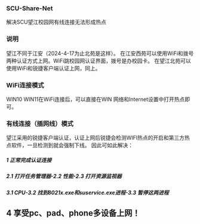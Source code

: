 ### SCU-Share-Net
解决SCU望江校园网有线连接无法形成热点
### 说明
望江不同于江安（2024-4-17为止北苑是这样）。
在江安西苑可以使用WiFi和拨号两种认证方式上网。WiFi跳校园网认证界面，拨号是办校园卡。
在望江北苑可以使用WiFi和锐捷客户端认证上网，同上。
### WiFi连接模式
WIN10 WIN11在WiFi连接后，可以直接在WIN 网络和Internet设置中打开热点即可。
### 有线连接（插网线）模式
望江采用的锐捷客户端认证，认证上网后锐捷会检测WIFI热点的开启和第三方热点软件，一旦检测到就会强制下线。
因此可如此解决：
##### 1 正常完成认证连接
##### 2.1 打开任务管理器-2.2 性能-2.3 打开资源监视器
##### 3.1 CPU-3.2 找到8021x.exe和suservice.exe进程-3.3 暂停这两进程
## 4 享受pc、pad、phone多设备上网！
